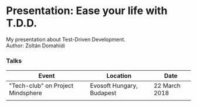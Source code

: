 # Presentation: Ease your life with T.D.D.

My presentation about Test-Driven Development.  
Author: Zoltán Domahidi  


### Talks

| Event                             | Location                  | Date          |
|-----------------------------------|---------------------------|---------------|
| "Tech-club" on Project Mindsphere | Evosoft Hungary, Budapest | 22 March 2018 |
|                                   |                           |               |
